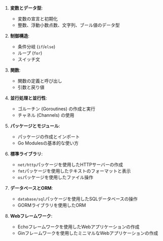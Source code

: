 1. **変数とデータ型**:
    - 変数の宣言と初期化
    - 整数、浮動小数点数、文字列、ブール値のデータ型

2. **制御構造**:
    - 条件分岐 (`if`/`else`)
    - ループ (`for`)
    - スイッチ文

3. **関数**:
    - 関数の定義と呼び出し
    - 引数と戻り値

4. **並行処理と並行性**:
    - ゴルーチン (Goroutines) の作成と実行
    - チャネル (Channels) の使用

5. **パッケージとモジュール**:
    - パッケージの作成とインポート
    - Go Modulesの基本的な使い方

6. **標準ライブラリ**:
    - `net/http`パッケージを使用したHTTPサーバーの作成
    - `fmt`パッケージを使用したテキストのフォーマットと表示
    - `os`パッケージを使用したファイル操作

7. **データベースとORM**:
    - `database/sql`パッケージを使用したSQLデータベースの操作
    - GORMライブラリを使用したORM

8. **Webフレームワーク**:
    - Echoフレームワークを使用したWebアプリケーションの作成
    - Ginフレームワークを使用したミニマルなWebアプリケーションの作成